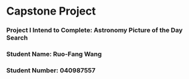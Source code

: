 # Capstone Project

### Project I Intend to Complete: Astronomy Picture of the Day Search
### Student Name: Ruo-Fang Wang
### Student Number: 040987557